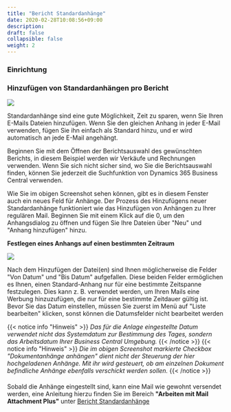 ```yaml
---
title: "Bericht Standardanhänge"
date: 2020-02-28T10:08:56+09:00
description: 
draft: false
collapsible: false
weight: 2
---
```

### Einrichtung

### Hinzufügen von Standardanhängen pro Bericht

![](images/apps/attachmentreportselection_new.png)

Standardanhänge sind eine gute Möglichkeit, Zeit zu sparen, wenn Sie Ihren E-Mails Dateien hinzufügen. Wenn Sie den gleichen Anhang in jeder E-Mail verwenden, fügen Sie ihn einfach als Standard hinzu, und er wird automatisch an jede E-Mail angehängt.

Beginnen Sie mit dem Öffnen der Berichtsauswahl des gewünschten Berichts, in diesem Beispiel werden wir Verkäufe und Rechnungen verwenden. Wenn Sie sich nicht sicher sind, wo Sie die Berichtsauswahl finden, können Sie jederzeit die Suchfunktion von Dynamics 365 Business Central verwenden.

Wie Sie im obigen Screenshot sehen können, gibt es in diesem Fenster auch ein neues Feld für Anhänge. Der Prozess des Hinzufügens neuer Standardanhänge funktioniert wie das Hinzufügen von Anhängen zu Ihrer regulären Mail. Beginnen Sie mit einem Klick auf die 0, um den Anhangsdialog zu öffnen und fügen Sie Ihre Dateien über "Neu" und "Anhang hinzufügen" hinzu.

**Festlegen eines Anhangs auf einen bestimmten Zeitraum**

![](images/apps/attachmentdates.png)

Nach dem Hinzufügen der Datei(en) sind Ihnen möglicherweise die Felder "Von Datum" und "Bis Datum" aufgefallen. Diese beiden Felder ermöglichen es Ihnen, einen Standard-Anhang nur für eine bestimmte Zeitspanne festzulegen. Dies kann z. B. verwendet werden, um Ihren Mails eine Werbung hinzuzufügen, die nur für eine bestimmte Zeitdauer gültig ist. Bevor Sie das Datum einstellen, müssen Sie zuerst im Menü auf "Liste bearbeiten" klicken, sonst können die Datumsfelder nicht bearbeitet werden

{{< notice info "Hinweis" >}}
 _Das für die Anlage eingestellte Datum verwendet nicht das Systemdatum zur Bestimmung des Tages, sondern das Arbeitsdatum Ihrer Business Central Umgebung._
{{< /notice >}}
{{< notice info "Hinweis" >}}
_Die im obigen Screenshot markierte Checkbox "Dokumentanhänge anhängen" dient nicht der Steuerung der hier hochgeladenen Anhänge. Mit ihr wird gesteuert, ob am einzelnen Dokument befindliche Anhänge ebenfalls verschickt werden sollen._
{{< /notice >}}
####
Sobald die Anhänge eingestellt sind, kann eine Mail wie gewohnt versendet werden, eine Anleitung hierzu finden Sie im Bereich **"Arbeiten mit Mail Attachment Plus"** unter [Bericht Standardanhänge](de-de/apps/mail-attachments-plus/working-with-map/defaults-report/)